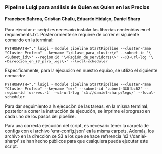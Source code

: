 ### Pipeline Luigi para análisis de Quien es Quien en los Precios  
#### Francisco Bahena, Cristian Challu, Eduardo Hidalgo, Daniel Sharp  

Para ejecutar el script es necesario instalar las librerías contenidas en el requirements.txt. Posteriormente se requiere de correr el siguiente comando en la terminal:  

```
PYTHONPATH="." luigi --module pipeline StartPipeline --cluster-name "Cluster Profeco" --keyname "\<Llave_para_cluster\>" --subnet-id '\<Subnet_id\>' --region-id '\<Región_de_servidores\>' --s3-url-log '\<Dirección_en_S3_para_logs\>' --local-scheduler
```  

Especificamente, para la ejecución en nuestro equipo, se utilizó el siguiente comando:  

```
PYTHONPATH="." luigi --module pipeline StartPipeline --cluster-name "Cluster Profeco" --keyname "emr" --subnet-id 'subnet-380fbc62' --region-id 'us-west-2' --s3-url-log 's3://daniel-sharp/logs/' --local-scheduler
```  

Para dar seguimiento a la ejecución de las tareas, en la misma terminal, posterior a correr la instrucción de ejecución, se imprime el progreso en cada uno de los pasos del pipeline.  

Para una correcta ejecución del script, es necesario tener la carpeta de configs con el archivo 'emr-config.json' en la misma carpeta. Además, los archivo en la dirección de S3 a los que se hace referencia 's3://daniel-sharp/' se han hecho públicos para que cualquiera pueda ejecutar este script.  

